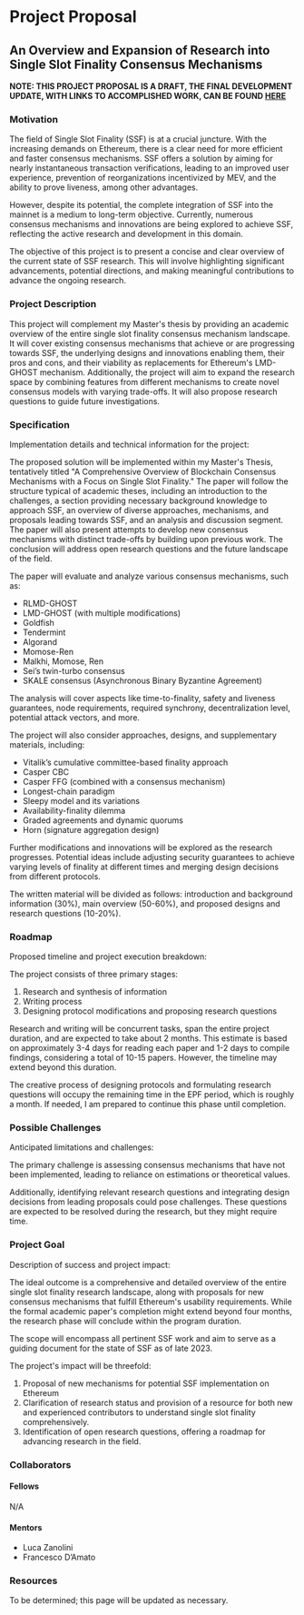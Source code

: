 # Project Proposal

## An Overview and Expansion of Research into Single Slot Finality Consensus Mechanisms

**NOTE: THIS PROJECT PROPOSAL IS A DRAFT, THE FINAL DEVELOPMENT UPDATE, WITH LINKS TO ACCOMPLISHED WORK, CAN BE FOUND [HERE](https://lincolnm.notion.site/Final-Update-SSF-Research-Expansion-259e908dd4504f248ef4d51aeca83bdc?pvs=4)**
### Motivation

The field of Single Slot Finality (SSF) is at a crucial juncture. With the increasing demands on Ethereum, there is a clear need for more efficient and faster consensus mechanisms. SSF offers a solution by aiming for nearly instantaneous transaction verifications, leading to an improved user experience, prevention of reorganizations incentivized by MEV, and the ability to prove liveness, among other advantages.

However, despite its potential, the complete integration of SSF into the mainnet is a medium to long-term objective. Currently, numerous consensus mechanisms and innovations are being explored to achieve SSF, reflecting the active research and development in this domain.

The objective of this project is to present a concise and clear overview of the current state of SSF research. This will involve highlighting significant advancements, potential directions, and making meaningful contributions to advance the ongoing research.

### Project Description

This project will complement my Master's thesis by providing an academic overview of the entire single slot finality consensus mechanism landscape. It will cover existing consensus mechanisms that achieve or are progressing towards SSF, the underlying designs and innovations enabling them, their pros and cons, and their viability as replacements for Ethereum's LMD-GHOST mechanism. Additionally, the project will aim to expand the research space by combining features from different mechanisms to create novel consensus models with varying trade-offs. It will also propose research questions to guide future investigations.

### Specification

Implementation details and technical information for the project:

The proposed solution will be implemented within my Master's Thesis, tentatively titled "A Comprehensive Overview of Blockchain Consensus Mechanisms with a Focus on Single Slot Finality." The paper will follow the structure typical of academic theses, including an introduction to the challenges, a section providing necessary background knowledge to approach SSF, an overview of diverse approaches, mechanisms, and proposals leading towards SSF, and an analysis and discussion segment. The paper will also present attempts to develop new consensus mechanisms with distinct trade-offs by building upon previous work. The conclusion will address open research questions and the future landscape of the field.

The paper will evaluate and analyze various consensus mechanisms, such as:

- RLMD-GHOST
- LMD-GHOST (with multiple modifications)
- Goldfish
- Tendermint
- Algorand
- Momose-Ren
- Malkhi, Momose, Ren
- Sei’s twin-turbo consensus
- SKALE consensus (Asynchronous Binary Byzantine Agreement)

The analysis will cover aspects like time-to-finality, safety and liveness guarantees, node requirements, required synchrony, decentralization level, potential attack vectors, and more.

The project will also consider approaches, designs, and supplementary materials, including:

- Vitalik’s cumulative committee-based finality approach
- Casper CBC
- Casper FFG (combined with a consensus mechanism)
- Longest-chain paradigm
- Sleepy model and its variations
- Availability-finality dilemma
- Graded agreements and dynamic quorums
- Horn (signature aggregation design)

Further modifications and innovations will be explored as the research progresses. Potential ideas include adjusting security guarantees to achieve varying levels of finality at different times and merging design decisions from different protocols.

The written material will be divided as follows: introduction and background information (30%), main overview (50-60%), and proposed designs and research questions (10-20%).

### Roadmap

Proposed timeline and project execution breakdown:

The project consists of three primary stages:

1. Research and synthesis of information
2. Writing process
3. Designing protocol modifications and proposing research questions

Research and writing will be concurrent tasks, span the entire project duration, and are expected to take about 2 months. This estimate is based on approximately 3-4 days for reading each paper and 1-2 days to compile findings, considering a total of 10-15 papers. However, the timeline may extend beyond this duration.

The creative process of designing protocols and formulating research questions will occupy the remaining time in the EPF period, which is roughly a month. If needed, I am prepared to continue this phase until completion.

### Possible Challenges

Anticipated limitations and challenges:

The primary challenge is assessing consensus mechanisms that have not been implemented, leading to reliance on estimations or theoretical values.

Additionally, identifying relevant research questions and integrating design decisions from leading proposals could pose challenges. These questions are expected to be resolved during the research, but they might require time.

### Project Goal

Description of success and project impact:

The ideal outcome is a comprehensive and detailed overview of the entire single slot finality research landscape, along with proposals for new consensus mechanisms that fulfill Ethereum's usability requirements. While the formal academic paper's completion might extend beyond four months, the research phase will conclude within the program duration.

The scope will encompass all pertinent SSF work and aim to serve as a guiding document for the state of SSF as of late 2023.

The project's impact will be threefold:

1. Proposal of new mechanisms for potential SSF implementation on Ethereum
2. Clarification of research status and provision of a resource for both new and experienced contributors to understand single slot finality comprehensively.
3. Identification of open research questions, offering a roadmap for advancing research in the field.

### Collaborators

#### Fellows

N/A

#### Mentors

- Luca Zanolini
- Francesco D’Amato

### Resources

To be determined; this page will be updated as necessary.

